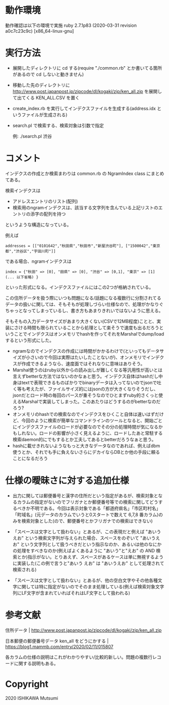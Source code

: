 # 動作環境

動作確認は以下の環境で実施
ruby 2.7.1p83 (2020-03-31 revision a0c7c23c9c) [x86_64-linux-gnu]

# 実行方法

 * 展開したディレクトリに cd する(require "./common.rb" とか書いてる箇所があるので cd しないと動きません)
 * 移動した先のディレクトリに http://www.post.japanpost.jp/zipcode/dl/kogaki/zip/ken_all.zip を展開して出てくる KEN_ALL.CSV を置く
 * create_index.rb を実行してインデクスファイルを生成する(address.idx というファイルが生成される)
 * search.pl で検索する、検索対象は引数で指定

    例: ./search.pl 渋谷

# コメント

インデクスの作成とか検索まわりは common.rb の NgramIndex class にまとめてある。

検索インデクスは

 * アドレスエントリのリスト(配列)
 * 検索用のngramインデクスは、該当する文字列を含んでいる上記リストのエントリの添字の配列を持つ

というような構造になっている。


例えば


```
addresses = [["0101642","秋田県","秋田市","新屋渋谷町"], ["1500042","東京都","渋谷区","宇田川町"]]
```

である場合、ngramインデクスは


```
index = {"秋田" => [0], "田県" => [0], "渋谷" => [0,1], "東京" => [1] (... 以下省略) }
```

といった形式になる。インデクスファイルにはこの2つが格納されている。


この住所データを扱う際にいつも問題になる/話題になる複数行に分割されてるデータの扱いに関しては、そもそもが処理しづらい仕様なので、処理がかなりぐちゃっとなってしまっているし、書き方もあまりきれいではないように思える。

そもそもの入力データサイズがあまり大きくない(CSVで12MB程度)ことと、実装にさける時間も限られていることから処理として楽そうで速度も出るだろうということでインデクスはオンメモリでhashを作ってそれをMarshalでdump/loadするという形式にした。

 * ngramなのでインデクスの作成には時間がかかるわけで(といってもデータサイズが小さいので今回は実際はたいしたことないが)、オンメモリでインデクスが作成できるようなら、速度面ではそれなりに意味はありそう。
 * Marshal使うのはruby以外からの読み出しが難しくなる等汎用性が高いとは言えずbetterな方法ではないのかなぁと思う。インデクス自体はhashだし中身はtextで表現できるものばかりでbinaryデータは入ってないのでjsonで吐く等も考えたが、ファイルサイズ的にはjsonの方が大きくなりそうだし、jsonだとロード時の毎回のパースが重そうなのでひとまずruby的さくっと使えるMarshalで実装してしまった。このあたりはどうするのがbetterなのだろう?
 * オンメモリのhashでの検索なのでインデクスをひくこと自体は速いはずだけど、今回のように検索が簡単なコマンドラインのツールとなると、開始ごとにインデクスファイルのロードが必要なのでその分の処理時間が気になるかもしれない。ロードの影響が小さく見えるように、ロードしたあと常駐する検索daemon的にでもするとか工夫してあるとbetterだろうなぁと思う。
 * hashに載せきれないようなもっと大きなデータなのであれば、例えばdbm使うとか、それでも手に負えないさらにデカイならDBとか他の手段に頼ることになるだろう

# 仕様の曖昧さに対する追加仕様

 * 出力に関しては郵便番号と漢字の住所だという指定があるが、検索対象となるカラムの指定がないのでフリガナとか郵便番号等での検索に関してどうするべきか不明である。今回は表示対象である「都道府県名」「市区町村名」「町域名」(元データのカラムでいうと0スタートで数えて 6,7,8 番カラム)のみを検索対象とした(ので、郵便番号とかフリガナでの検索はできない)

 * 「スペースは文字として扱わない」とあるが、この表現だと例えば "あいう えお" という検索文字列が与えられた場合、スペースをのぞいて "あいうえお" という文字列として扱うべきだという指示なのか、あるいは他のなにかの処理をすべきなのか(例えばよくあるように "あいう"と"えお" の AND 検索とか)指示がない。とりあえず、スペースがあるケースは単に無視するように実装した(この例で言うと"あいう えお" は "あいうえお" として処理されて検索される)

 * 「スペースは文字として扱わない」とあるが、他の空白文字やその他各種文字に関しては特に指定がないのでそのまま処理している(例えば検索対象文字列にLF文字が含まれていればそれはLF文字として扱われる)

# 参考文献
住所データ | http://www.post.japanpost.jp/zipcode/dl/kogaki/zip/ken_all.zip


日本郵便の郵便番号データ ken_all をどうにかする | https://blog1.mammb.com/entry/2020/02/11/015807

各カラムの仕様の説明はこれがわかりやすい/比較的新しい。問題の複数行レコードに関する説明もある。

# Copyright

2020 ISHIKAWA Mutsumi
